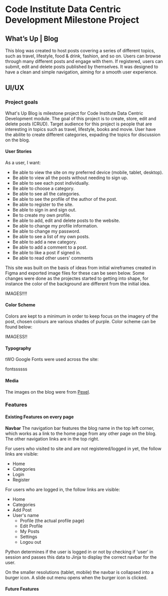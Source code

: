 # Code Institute Data Centric Development Milestone Project

## What’s Up | Blog

This blog was created to host posts covering a series of different topics, such as travel, lifestyle, food & drink, fashion, and so on. Users can browse through many different posts and engage with them. If registered, users can submit, edit and delete posts published by themselves. It was designed to have a clean and simple navigation, aiming for a smooth user experience. 

## UI/UX
### Project goals

What's Up Blog is milestone project for Code Institute Data Centric Development module. The goal of this project is to create, store, edit and delete posts (CRUD). Target audience for this project is people that are interesting in topics such as travel, lifestyle, books and movie. User have the abilite to create different categories, expading the topics for discussion on the blog. 

#### User Stories
As a user, I want: 

* Be able to view the site on my preferred device (mobile, tablet, desktop).
* Be able to view all the posts without needing to sign up.
* Be able to see each post individually.
* Be able to choose a category.
* Be able to see all the categories.
* Be able to see the profile of the author of the post.
* Be able to register to the site.
* Be able to sign in and sign out. 
* Be to create my own profile.
* Be able to add, edit and delete posts to the website.
* Be able to change my profile information.
* Be able to change my password.
* Be able to see a list of my own posts.
* Be able to add a new category.
* Be able to add a comment to a post.
* Be able to like a post if signed in.
* Be able to read other users' comments


This site was built on the basis of ideas from initial wireframes created in Figma and exported image files for these can be seen below. Some changes were done as the projectes started to getting into shape, for instance the color of the background are different from the initial idea. 

IMAGES!!!!

#### Color Scheme
Colors are kept to a minimum in order to keep focus on the imagery of the post, chosen colours are various shades of purple. Color scheme can be found below:

IMAGESS!!

#### Typography
tWO Google Fonts were used across the site:

fontssssss

####  Media

The images on the blog were from [Pexel](https://www.pexels.com/).

### Features

#### Existing Features on every page

**Navbar**
The navigation bar features the blog name in the top left corner, which works as a link to the home page from any other page on the blog. The other navigation links are in the top right. 

For users who visited to site and are not registered/logged in yet, the follow links are visible:

* Home
* Categories
* Login
* Register

For users who are logged in, the follow links are visible:

* Home
* Categories
* Add Post
* User's name 
    * Profile (the actual profile page)
    * Edit Profile
    * My Posts
    * Settings
    * Logou out 


Python determines if the user is logged in or not by checking if 'user' in session and passes this data to Jinja to display the correct navbar for the user.

On the smaller resolutions (tablet, mobile) the navbar is collapsed into a burger icon. A slide out menu opens when the burger icon is clicked.



#### Future Features